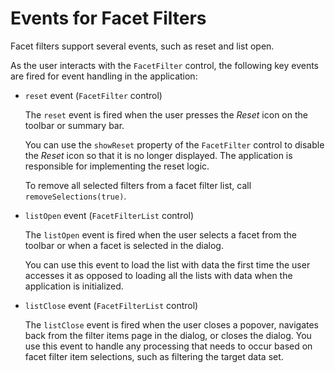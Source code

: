 <!-- loio05c0ffca736f4336ae135ca108a07234 -->

# Events for Facet Filters

Facet filters support several events, such as reset and list open.

As the user interacts with the `FacetFilter` control, the following key events are fired for event handling in the application:

-   `reset` event \(`FacetFilter` control\)

    The `reset` event is fired when the user presses the *Reset* icon on the toolbar or summary bar.

    You can use the `showReset` property of the `FacetFilter` control to disable the *Reset* icon so that it is no longer displayed. The application is responsible for implementing the reset logic.

    To remove all selected filters from a facet filter list, call `removeSelections(true)`.

-   `listOpen` event \(`FacetFilterList` control\)

    The `listOpen` event is fired when the user selects a facet from the toolbar or when a facet is selected in the dialog.

    You can use this event to load the list with data the first time the user accesses it as opposed to loading all the lists with data when the application is initialized.

-   `listClose` event \(`FacetFilterList` control\)

    The `listClose` event is fired when the user closes a popover, navigates back from the filter items page in the dialog, or closes the dialog. You use this event to handle any processing that needs to occur based on facet filter item selections, such as filtering the target data set.


